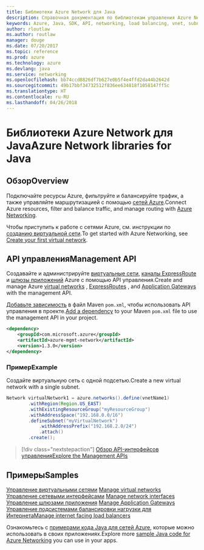 ```yaml
---
title: Библиотеки Azure Network для Java
description: Справочная документация по библиотекам управления Azure Network для Java
keywords: Azure, Java, SDK, API, networking, load balancing, vnet, subnet
author: rloutlaw
ms.author: routlaw
manager: douge
ms.date: 07/20/2017
ms.topic: reference
ms.prod: azure
ms.technology: azure
ms.devlang: java
ms.service: networking
ms.openlocfilehash: bb74ccd8826df7b627e0b5f4e4ffd2da44b2642d
ms.sourcegitcommit: 49b17bbf34732512f836ee634818f1058147ff5c
ms.translationtype: HT
ms.contentlocale: ru-RU
ms.lasthandoff: 04/26/2018
---
```

# <a name="azure-network-libraries-for-java"></a><span data-ttu-id="dc538-104">Библиотеки Azure Network для Java</span><span class="sxs-lookup"><span data-stu-id="dc538-104">Azure Network libraries for Java</span></span>

## <a name="overview"></a><span data-ttu-id="dc538-105">Обзор</span><span class="sxs-lookup"><span data-stu-id="dc538-105">Overview</span></span>

<span data-ttu-id="dc538-106">Подключайте ресурсы Azure, фильтруйте и балансируйте трафик, а также управляйте маршрутизацией с помощью [сетей Azure](/azure/networking/networking-overview).</span><span class="sxs-lookup"><span data-stu-id="dc538-106">Connect Azure resources, filter and balance traffic, and manage routing with [Azure Networking](/azure/networking/networking-overview).</span></span>

<span data-ttu-id="dc538-107">Чтобы приступить к работе с сетями Azure, см. инструкции по [созданию виртуальной сети](/azure/virtual-network/virtual-network-get-started-vnet-subnet).</span><span class="sxs-lookup"><span data-stu-id="dc538-107">To get started with Azure Networking, see [Create your first virtual network](/azure/virtual-network/virtual-network-get-started-vnet-subnet).</span></span>

## <a name="management-api"></a><span data-ttu-id="dc538-108">API управления</span><span class="sxs-lookup"><span data-stu-id="dc538-108">Management API</span></span>

<span data-ttu-id="dc538-109">Создавайте и администрируйте [виртуальные сети](/azure/virtual-network/virtual-networks-overview), [каналы ExpressRoute](/azure/expressroute/) и [шлюзы приложений](/azure/application-gateway/) Azure с помощью API управления.</span><span class="sxs-lookup"><span data-stu-id="dc538-109">Create and manage Azure [virtual networks](/azure/virtual-network/virtual-networks-overview) , [ExpressRoutes](/azure/expressroute/) , and [Application Gateways](/azure/application-gateway/) with the management API.</span></span>

<span data-ttu-id="dc538-110">[Добавьте зависимость](https://maven.apache.org/guides/getting-started/index.html#How_do_I_use_external_dependencies) в файл Maven `pom.xml`, чтобы использовать API управления в проекте.</span><span class="sxs-lookup"><span data-stu-id="dc538-110">[Add a dependency](https://maven.apache.org/guides/getting-started/index.html#How_do_I_use_external_dependencies) to your Maven `pom.xml` file to use the management API in your project.</span></span>  

```XML
<dependency>
    <groupId>com.microsoft.azure</groupId>
    <artifactId>azure-mgmt-network</artifactId>
    <version>1.3.0</version>
</dependency>
```   

### <a name="example"></a><span data-ttu-id="dc538-111">Пример</span><span class="sxs-lookup"><span data-stu-id="dc538-111">Example</span></span>

<span data-ttu-id="dc538-112">Создайте виртуальную сеть с одной подсетью.</span><span class="sxs-lookup"><span data-stu-id="dc538-112">Create a new virtual network with a single subnet.</span></span>

```java
Network virtualNetwork1 = azure.networks().define(vnetName1)
        .withRegion(Region.US_EAST)
        .withExistingResourceGroup("myResourceGroup")
        .withAddressSpace("192.168.0.0/16")
        .defineSubnet("myVirtualNetwork")
            .withAddressPrefix("192.168.2.0/24")
            .attach()
        .create();
```

> [!div class="nextstepaction"]
> [<span data-ttu-id="dc538-113">Обзор API-интерфейсов управления</span><span class="sxs-lookup"><span data-stu-id="dc538-113">Explore the Management APIs</span></span>](/java/api/overview/azure/networking/management)

## <a name="samples"></a><span data-ttu-id="dc538-114">Примеры</span><span class="sxs-lookup"><span data-stu-id="dc538-114">Samples</span></span>

<span data-ttu-id="dc538-115">[Управление виртуальными сетями](https://github.com/Azure-Samples/network-java-manage-virtual-network) </span><span class="sxs-lookup"><span data-stu-id="dc538-115">[Manage virtual networks](https://github.com/Azure-Samples/network-java-manage-virtual-network) </span></span>  
<span data-ttu-id="dc538-116">[Управление сетевыми интерфейсами](https://github.com/Azure-Samples/network-java-manage-network-interface) </span><span class="sxs-lookup"><span data-stu-id="dc538-116">[Manage network interfaces](https://github.com/Azure-Samples/network-java-manage-network-interface) </span></span>  
<span data-ttu-id="dc538-117">[Управление шлюзами приложения](https://github.com/Azure-Samples/application-gateway-java-manage-simple-application-gateways) </span><span class="sxs-lookup"><span data-stu-id="dc538-117">[Manage Application Gateways](https://github.com/Azure-Samples/application-gateway-java-manage-simple-application-gateways) </span></span>  
[<span data-ttu-id="dc538-118">Управление подсистемами балансировки нагрузки для Интернета</span><span class="sxs-lookup"><span data-stu-id="dc538-118">Manage internet facing load balancers</span></span>](https://github.com/Azure-Samples/network-java-manage-internet-facing-load-balancers)   

<span data-ttu-id="dc538-119">Ознакомьтесь с [примерами кода Java для сетей Azure](https://azure.microsoft.com/resources/samples/?platform=java&term=network), которые можно использовать в своих приложениях.</span><span class="sxs-lookup"><span data-stu-id="dc538-119">Explore more [sample Java code for Azure Networking](https://azure.microsoft.com/resources/samples/?platform=java&term=network) you can use in your apps.</span></span>
